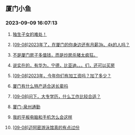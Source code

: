 ## 厦门小鱼 
### 2023-09-09 16:07:13

1. [独生子女的难处！](http://bbs.xmfish.com/read-htm-tid-18068615.html)

2. [[09-08]2023年了，在厦门的你身边还有月薪3k、4k的人吗？](http://bbs.xmfish.com/read-htm-tid-18068663.html)

3. [不是厦门房子多值钱，而是炒房杀猪太疯狂。](http://bbs.xmfish.com/read-htm-tid-18068620.html)

4. [说实在的，有华为，宁德，比亚迪。。。们，还可以买房](http://bbs.xmfish.com/read-htm-tid-18068647.html)

5. [[09-08]2023年，今年你们有加工资吗？加了多少？](http://bbs.xmfish.com/read-htm-tid-18068662.html)

6. [厦门有什么特产适合送长辈吗](http://bbs.xmfish.com/read-htm-tid-18068576.html)

7. [[09-08]问下，大专学历，什么工作比较合适？](http://bbs.xmfish.com/read-htm-tid-18068717.html)

8. [厦门-泉州通勤](http://bbs.xmfish.com/read-htm-tid-18068601.html)

9. [我的平板电脑和手机怎么会这样](http://bbs.xmfish.com/read-htm-tid-18068674.html)

10. [[09-08]迈阿密游泳馆真的有点过份](http://bbs.xmfish.com/read-htm-tid-18068574.html)

